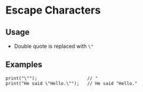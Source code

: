 # Escape Characters

## Usage

- Double quote is replaced with `\"`

## Examples

```
print("\"");                   // "
print("He said \"Hello.\"");   // He said "Hello."
```
